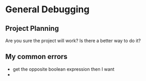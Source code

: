 # General Debugging

## Project Planning

Are you sure the project will work? Is there a better way to do it?  

## My common errors

- get the opposite boolean expression then I want
- 